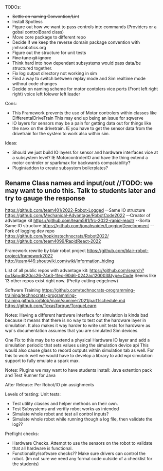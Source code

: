 

TODOs:

- ~~Settle on naming Convention/Lint~~
- Install Spotless
- Figure out how we want to pass controls into commands (Providers or a gobal controlBoard class)
- Move core package to different repo
- Decide if we keep the reverse domain package convention with jmhsrobotics.org
- Figure out the structure for unit tests
- ~~Fine tune git ignore~~
- Think hard into how dependant subsystems would pass data/be structured together.
- Fix log output directory not working in sim
- Find a way to switch between replay mode and Sim realtime mode without code changes
- Decide on naming scheme for motor contolers vice ports (Front left right right) voice left folower left leader 

Cons:
- This Framework prevents the use of Motor controlers within classes like DifferentalDriveTrain This may end up being an issue for sqwerve
- IO layers for sensors may be a pain for getting data out for things like the navx on the drivetrain. IE you have to get the sensor data from the drivetrain for the system to work also within sim.


Ideas:
- Should we just build IO layers for sensor and hardware interfaces vice at a subsystem level? IE MotorcontrolerIO and have the thing extend a motor controler or sparkmax for backwards compatability?
- Plugin/addon to create subsystem boilerplates?


Rename Class names and input/out //TODO: we may want to undo this. Talk to students later and try to gauge the response
- 


https://github.com/team401/2022-Robot-Logged --Same IO structure
https://github.com/Mechanical-Advantage/RobotCode2022 --Creator of advantage kit
https://github.com/team581/frc-2022-rapid-react/ --Sorta Same IO structure
https://github.com/jonahsnider/LoggingDevelopment -- Fork of logging dev repo
https://github.com/hopkinstechnocrats/Robot2022/
https://github.com/team4099/RapidReact-2022

Framework rewrite by blair robot project
https://github.com/blair-robot-project/framework2022
http://team449.shoutwiki.com/wiki/Information_hiding


List of all public repos with advantage kit:
https://github.com/search?p=1&q=d820cc26-74e3-11ec-90d6-0242ac120003&type=Code
Seems like 13 other repos exist right now. (Pretty cutting edge/new)


Software Training
https://github.com/technocrats-programming-training/technocrats-programming-training.github.io/blob/main/summer2021/part1schedule.md
https://github.com/TexasTorque/TorqueLearn


Notes: Having a different hardware interface for simulation is kinda bad because it means that there is no way to test out
the hardware layer in simulation. It also makes it way harder to write unit tests for hardware as wpi's documentation assumes 
that you are simulated Sim devices.

One Fix to this may be to extend a physical Hardware IO layer and add a simulation periodic that sets values using the simulation device api
This would also cause glass to record outputs within simulation tab as well.
For this to work well we would have to develop a library to add wpi simulation support to fully emulate a spark max.



Notes:
Plugins we may want to have students install: Java extention pack and Test Runner for Java

After Release:
Per Robot/IO pin assighments


Levels of testing:
Unit tests:
- Test utility classes and helper methods on their own.
- Test Subsystems and verifiy robot works as intended
- Simulate whole robot and test all control inputs?
- Simulate whole robot while running though a log file, then validate the log??

Preflight checks:
- Hardware Checks. Attempt to use the sensors on the robot to validate that all hardware is functional.
- Functionality/software checks?? Make sure drivers can control the robot. (Im not sure we need any formal code outside of a checklist for the students)